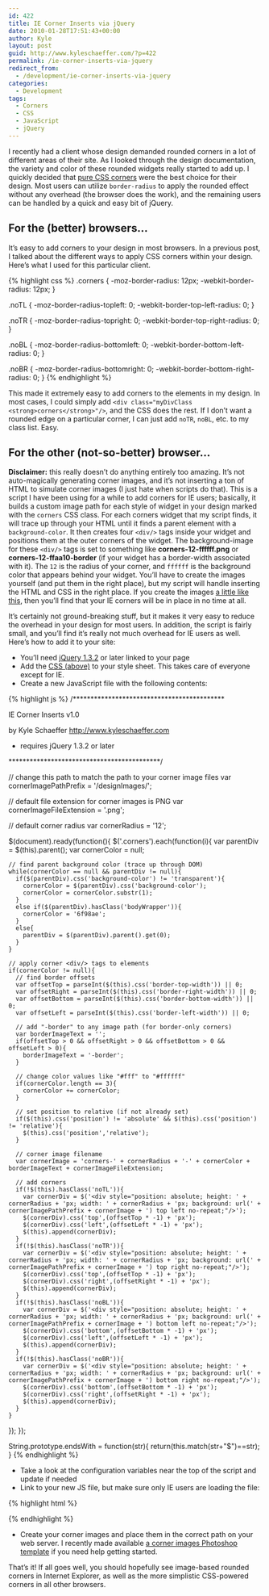 ```yaml
---
id: 422
title: IE Corner Inserts via jQuery
date: 2010-01-28T17:51:43+00:00
author: Kyle
layout: post
guid: http://www.kyleschaeffer.com/?p=422
permalink: /ie-corner-inserts-via-jquery
redirect_from:
  - /development/ie-corner-inserts-via-jquery
categories:
  - Development
tags:
  - Corners
  - CSS
  - JavaScript
  - jQuery
---
```

I recently had a client whose design demanded rounded corners in a lot of different areas of their site. As I looked through the design documentation, the variety and color of these rounded widgets really started to add up. I quickly decided that [pure CSS corners](/rounded-corners-in-mozilla-and-safari) were the best choice for their design. Most users can utilize `border-radius` to apply the rounded effect without any overhead (the browser does the work), and the remaining users can be handled by a quick and easy bit of jQuery.

## For the (better) browsers&hellip;

It’s easy to add corners to your design in most browsers. In a previous post, I talked about the different ways to apply CSS corners within your design. Here’s what I used for this particular client.

<div id="the-css">
  {% highlight css %}
  .corners {
    -moz-border-radius: 12px;
    -webkit-border-radius: 12px;
  }

  .noTL {
    -moz-border-radius-topleft: 0;
    -webkit-border-top-left-radius: 0;
  }

  .noTR {
    -moz-border-radius-topright: 0;
    -webkit-border-top-right-radius: 0;
  }

  .noBL {
    -moz-border-radius-bottomleft: 0;
    -webkit-border-bottom-left-radius: 0;
  }

  .noBR {
    -moz-border-radius-bottomright: 0;
    -webkit-border-bottom-right-radius: 0;
  }
  {% endhighlight %}
</div>

This made it extremely easy to add corners to the elements in my design. In most cases, I could simply add `<div class="myDivClass <strong>corners</strong>"/>`, and the CSS does the rest. If I don’t want a rounded edge on a particular corner, I can just add `noTR`, `noBL`, etc. to my class list. Easy.

## For the other (not-so-better) browser&hellip;

**Disclaimer:** this really doesn’t do anything entirely too amazing. It’s not auto-magically generating corner images, and it’s not inserting a ton of HTML to simulate corner images (I just hate when scripts do that). This is a script I have been using for a while to add corners for IE users; basically, it builds a custom image path for each style of widget in your design marked with the `corners` CSS class. For each corners widget that my script finds, it will trace up through your HTML until it finds a parent element with a `background-color`. It then creates four `<div/>` tags inside your widget and positions them at the outer corners of the widget. The background-image for these `<div/>` tags is set to something like **corners-12-ffffff.png** or **corners-12-ffaa10-border** (if your widget has a border-width associated with it). The `12` is the radius of your corner, and `ffffff` is the background color that appears behind your widget. You’ll have to create the images yourself (and put them in the right place), but my script will handle inserting the HTML and CSS in the right place. If you create the images [a little like this](/reusable-transparent-css-rounded-corners), then you’ll find that your IE corners will be in place in no time at all.

It’s certainly not ground-breaking stuff, but it makes it very easy to reduce the overhead in your design for most users. In addition, the script is fairly small, and you’ll find it’s really not much overhead for IE users as well. Here’s how to add it to your site:

* You’ll need [jQuery 1.3.2](http://jquery.com/) or later linked to your page
* Add the [CSS (above)](#the-css) to your style sheet. This takes care of everyone except for IE.
* Create a new JavaScript file with the following contents:

{% highlight js %}
/*******************************************

  IE Corner Inserts v1.0

  by Kyle Schaeffer
  http://www.kyleschaeffer.com

  * requires jQuery 1.3.2 or later

*******************************************/


// change this path to match the path to your corner image files
var cornerImagePathPrefix = '/designImages/';

// default file extension for corner images is PNG
var cornerImageFileExtension = '.png';

// default corner radius
var cornerRadius = '12';



$(document).ready(function(){
  $('.corners').each(function(i){
    var parentDiv = $(this).parent();
    var cornerColor = null;

    // find parent background color (trace up through DOM)
    while(cornerColor == null && parentDiv != null){
      if($(parentDiv).css('background-color') != 'transparent'){
        cornerColor = $(parentDiv).css('background-color');
        cornerColor = cornerColor.substr(1);
      }
      else if($(parentDiv).hasClass('bodyWrapper')){
        cornerColor = '6f98ae';
      }
      else{
        parentDiv = $(parentDiv).parent().get(0);
      }
    }

    // apply corner <div/> tags to elements
    if(cornerColor != null){
      // find border offsets
      var offsetTop = parseInt($(this).css('border-top-width')) || 0;
      var offsetRight = parseInt($(this).css('border-right-width')) || 0;
      var offsetBottom = parseInt($(this).css('border-bottom-width')) || 0;
      var offsetLeft = parseInt($(this).css('border-left-width')) || 0;

      // add "-border" to any image path (for border-only corners)
      var borderImageText = '';
      if(offsetTop > 0 && offsetRight > 0 && offsetBottom > 0 && offsetLeft > 0){
        borderImageText = '-border';
      }

      // change color values like "#fff" to "#ffffff"
      if(cornerColor.length == 3){
        cornerColor += cornerColor;
      }

      // set position to relative (if not already set)
      if($(this).css('position') != 'absolute' && $(this).css('position') != 'relative'){
        $(this).css('position','relative');
      }

      // corner image filename
      var cornerImage = 'corners-' + cornerRadius + '-' + cornerColor + borderImageText + cornerImageFileExtension;

      // add corners
      if(!$(this).hasClass('noTL')){
        var cornerDiv = $('<div style="position: absolute; height: ' + cornerRadius + 'px; width: ' + cornerRadius + 'px; background: url(' + cornerImagePathPrefix + cornerImage + ') top left no-repeat;"/>');
        $(cornerDiv).css('top',(offsetTop * -1) + 'px');
        $(cornerDiv).css('left',(offsetLeft * -1) + 'px');
        $(this).append(cornerDiv);
      }
      if(!$(this).hasClass('noTR')){
        var cornerDiv = $('<div style="position: absolute; height: ' + cornerRadius + 'px; width: ' + cornerRadius + 'px; background: url(' + cornerImagePathPrefix + cornerImage + ') top right no-repeat;"/>');
        $(cornerDiv).css('top',(offsetTop * -1) + 'px');
        $(cornerDiv).css('right',(offsetRight * -1) + 'px');
        $(this).append(cornerDiv);
      }
      if(!$(this).hasClass('noBL')){
        var cornerDiv = $('<div style="position: absolute; height: ' + cornerRadius + 'px; width: ' + cornerRadius + 'px; background: url(' + cornerImagePathPrefix + cornerImage + ') bottom left no-repeat;"/>');
        $(cornerDiv).css('bottom',(offsetBottom * -1) + 'px');
        $(cornerDiv).css('left',(offsetLeft * -1) + 'px');
        $(this).append(cornerDiv);
      }
      if(!$(this).hasClass('noBR')){
        var cornerDiv = $('<div style="position: absolute; height: ' + cornerRadius + 'px; width: ' + cornerRadius + 'px; background: url(' + cornerImagePathPrefix + cornerImage + ') bottom right no-repeat;"/>');
        $(cornerDiv).css('bottom',(offsetBottom * -1) + 'px');
        $(cornerDiv).css('right',(offsetRight * -1) + 'px');
        $(this).append(cornerDiv);
      }
    }
  });
});

String.prototype.endsWith = function(str){
  return(this.match(str+"$")==str);
}
{% endhighlight %}

* Take a look at the configuration variables near the top of the script and update if needed
* Link to your new JS file, but make sure only IE users are loading the file:

{% highlight html %}
<!--[if lte IE 8]>
  <script type="text/javascript" src="/path/to/IE-Corner-Inserts.js"></script>
<![endif]-->
{% endhighlight %}

* Create your corner images and place them in the correct path on your web server. I recently made available [a corner images Photoshop template](/reusable-transparent-css-rounded-corners) if you need help getting started.

That’s it! If all goes well, you should hopefully see image-based rounded corners in Internet Explorer, as well as the more simplistic CSS-powered corners in all other browsers.
